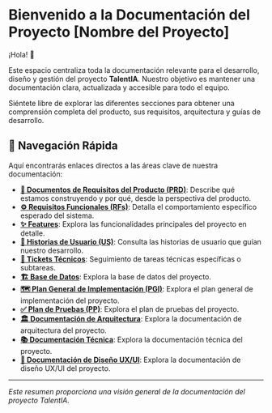 # Bienvenido a la Documentación del Proyecto [Nombre del Proyecto]

¡Hola! 👋

Este espacio centraliza toda la documentación relevante para el desarrollo, diseño y gestión del proyecto **TalentIA**. Nuestro objetivo es mantener una documentación clara, actualizada y accesible para todo el equipo.

Siéntete libre de explorar las diferentes secciones para obtener una comprensión completa del producto, sus requisitos, arquitectura y guías de desarrollo.

## 🧭 Navegación Rápida

Aquí encontrarás enlaces directos a las áreas clave de nuestra documentación:

*   **[📜 Documentos de Requisitos del Producto (PRD)](./prd/prd-overview.md)**: Describe qué estamos construyendo y por qué, desde la perspectiva del producto.
*   **[⚙️ Requisitos Funcionales (RFs)](./rfs/rf-overview.md)**: Detalla el comportamiento específico esperado del sistema.
*   **[✨ Features](./features/features-overview.md)**: Explora las funcionalidades principales del proyecto en detalle.
*   **[👤 Historias de Usuario (US)](./us/us-overview.md)**: Consulta las historias de usuario que guían nuestro desarrollo.
*   **[🎫 Tickets Técnicos](./tasks/tasks-overview.md)**: Seguimiento de tareas técnicas específicas o subtareas.
*   **[🏗️ Base de Datos](./db/db-overview.md)**: Explora la base de datos del proyecto.
*   **[🗺️ Plan General de Implementación (PGI)](./pgi/pgi-overview.md)**: Explora el plan general de implementación del proyecto.
*   **[✅ Plan de Pruebas (PP)](./pp/pp-overview.md)**: Explora el plan de pruebas del proyecto.
*   **[🏛️ Documentación de Arquitectura](./arq/arq_overview.md)**: Explora la documentación de arquitectura del proyecto.
*   **[📚 Documentación Técnica](./doc_tec/doc_tec_overview.md)**: Explora la documentación técnica del proyecto.
*   **[🎨 Documentación de Diseño UX/UI](./ux_ui/ux_ui_overview.md)**: Explora la documentación de diseño UX/UI del proyecto.
---

*Este resumen proporciona una visión general de la documentación del proyecto TalentIA.*